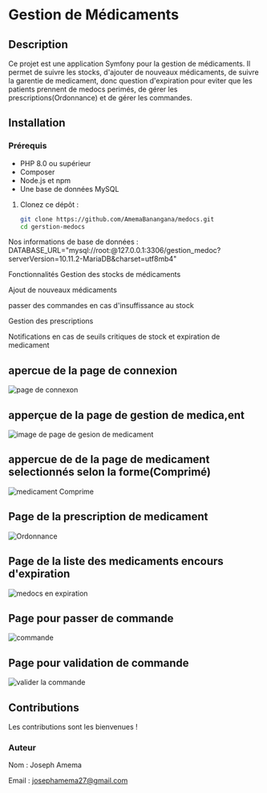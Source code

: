 # Gestion de Médicaments

## Description
Ce projet est une application Symfony pour la gestion de médicaments. Il permet de suivre les stocks, d'ajouter de nouveaux médicaments, de suivre la garentie de medicament, donc question d'expiration pour eviter que les patients prennent de medocs perimés, de gérer les prescriptions(Ordonnance) et de gérer les commandes.

 ## Installation
 ### Prérequis
- PHP 8.0 ou supérieur
- Composer
- Node.js et npm
- Une base de données MySQL

1. Clonez ce dépôt :
   ```sh
   git clone https://github.com/AmemaBanangana/medocs.git
   cd gerstion-medocs
Nos informations de base de données :
DATABASE_URL="mysql://root:@127.0.0.1:3306/gestion_medoc?serverVersion=10.11.2-MariaDB&charset=utf8mb4"

Fonctionnalités
Gestion des stocks de médicaments

Ajout de nouveaux médicaments

passer des commandes en cas d'insuffissance au stock

Gestion des prescriptions

Notifications en cas de seuils critiques de stock et expiration de medicament
## apercue de la page de connexion
![page de connexon](docs/images/page_connexion.png)

## apperçue de la page de gestion de medica,ent
![image de page de gesion de medicament](docs/images/image.png)

## appercue de de la page de medicament selectionnés selon la forme(Comprimé)
![ medicament Comprime](docs/images/comprime.png)

## Page de la prescription de medicament
![Ordonnance](docs/images/Ordonnance.png)

## Page de la liste des medicaments encours d'expiration
![medocs en expiration ](docs/images/expiration_medocs.png)

## Page pour passer de commande
![commande](docs/images/commande.png)

## Page pour validation de commande
![valider la commande](docs/images/valider_commande.png)

## Contributions
Les contributions sont les bienvenues ! 



### Auteur
Nom : Joseph Amema

Email : josephamema27@gmail.com
